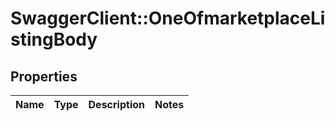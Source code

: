 # SwaggerClient::OneOfmarketplaceListingBody

## Properties
Name | Type | Description | Notes
------------ | ------------- | ------------- | -------------

